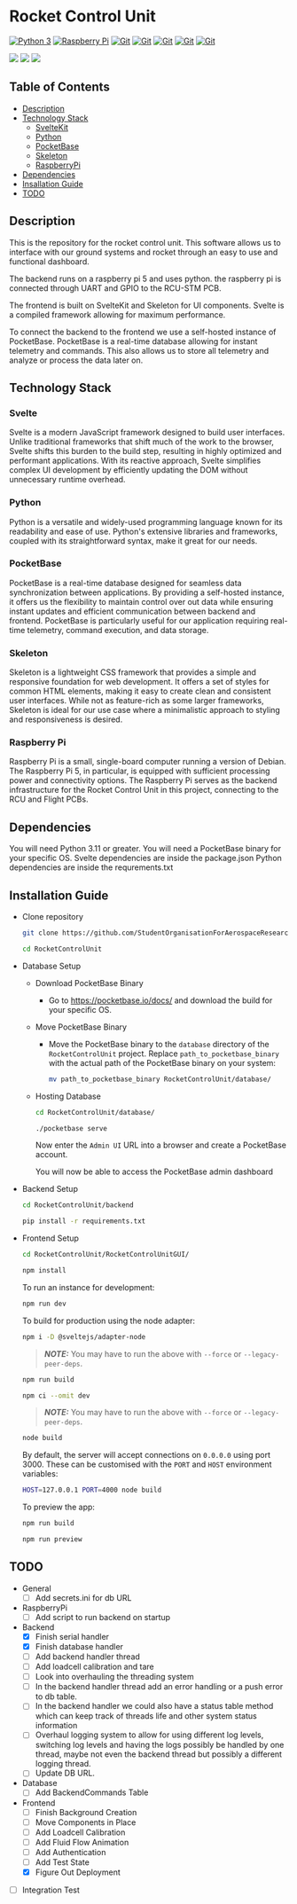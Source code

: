 # Rocket Control Unit

<a href="https://docs.python.org/3/reference/" rel="Python 3 Reference">![Python 3](https://img.shields.io/badge/python-3670A0?style=for-the-badge&logo=python&logoColor=ffdd54)</a>
<a href="https://www.raspberrypi.com/products/raspberry-pi-5/" rel="RPI 5">![Raspberry Pi](https://img.shields.io/badge/-RaspberryPi-C51A4A?style=for-the-badge&logo=Raspberry-Pi)</a>
<a href="https://svelte.dev/" rel="Svelte">![Git](https://img.shields.io/badge/SvelteKit-FF3E00?style=for-the-badge&logo=Svelte&logoColor=white)</a>
<a href="https://www.typescriptlang.org/" rel="TypeScript">![Git](https://img.shields.io/badge/TypeScript-007ACC?style=for-the-badge&logo=typescript&logoColor=white)</a>
<a href="https://pocketbase.io/" rel="Pocketbase">![Git](https://img.shields.io/badge/PocketBase-B8DBE4?style=for-the-badge&logo=PocketBase&logoColor=white)</a>
<a href="https://www.skeleton.dev/" rel="Skeleton">![Git](https://img.shields.io/badge/Tailwind_CSS-38B2AC?style=for-the-badge&logo=tailwind-css&logoColor=white)</a>
<a href="https://github.com/StudentOrganisationForAerospaceResearch/RocketControlUnit.git" rel="GitHub">![Git](https://img.shields.io/badge/git-%23F05033.svg?style=for-the-badge&logo=git&logoColor=white)</a>

![](https://img.shields.io/github/repo-size/StudentOrganisationForAerospaceResearch/RocketControlUnit?label=Size)
![](https://img.shields.io/github/commit-activity/m/StudentOrganisationForAerospaceResearch/RocketControlUnit)
![](https://img.shields.io/github/contributors/StudentOrganisationForAerospaceResearch/RocketControlUnit)

## Table of Contents

- [Description](#description)
- [Technology Stack](#technology-stack)
  - [SvelteKit](#svelte)
  - [Python](#python)
  - [PocketBase](#pocketbase)
  - [Skeleton](#skeleton)
  - [RaspberryPi](#raspberry-pi)
- [Dependencies](#dependencies)
- [Insallation Guide](#installation-guide)
- [TODO](#todo)

## Description

This is the repository for the rocket control unit. This software allows us to interface with our ground systems and rocket through an easy to use and functional dashboard.

The backend runs on a raspberry pi 5 and uses python. the raspberry pi is connected through UART and GPIO to the RCU-STM PCB.

The frontend is built on SvelteKit and Skeleton for UI components. Svelte is a compiled framework allowing for maximum performance.

To connect the backend to the frontend we use a self-hosted instance of PocketBase. PocketBase is a real-time database allowing for instant telemetry and commands. This also allows us to store all telemetry and analyze or process the data later on.

## Technology Stack

### Svelte

Svelte is a modern JavaScript framework designed to build user interfaces. Unlike traditional frameworks that shift much of the work to the browser, Svelte shifts this burden to the build step, resulting in highly optimized and performant applications. With its reactive approach, Svelte simplifies complex UI development by efficiently updating the DOM without unnecessary runtime overhead.

### Python

Python is a versatile and widely-used programming language known for its readability and ease of use. Python's extensive libraries and frameworks, coupled with its straightforward syntax, make it great for our needs.

### PocketBase

PocketBase is a real-time database designed for seamless data synchronization between applications. By providing a self-hosted instance, it offers us the flexibility to maintain control over out data while ensuring instant updates and efficient communication between backend and frontend. PocketBase is particularly useful for our application requiring real-time telemetry, command execution, and data storage.

### Skeleton

Skeleton is a lightweight CSS framework that provides a simple and responsive foundation for web development. It offers a set of styles for common HTML elements, making it easy to create clean and consistent user interfaces. While not as feature-rich as some larger frameworks, Skeleton is ideal for our use case where a minimalistic approach to styling and responsiveness is desired.

### Raspberry Pi

Raspberry Pi is a small, single-board computer running a version of Debian. The Raspberry Pi 5, in particular, is equipped with sufficient processing power and connectivity options. The Raspberry Pi serves as the backend infrastructure for the Rocket Control Unit in this project, connecting to the RCU and Flight PCBs.

## Dependencies

You will need Python 3.11 or greater.
You will need a PocketBase binary for your specific OS.
Svelte dependencies are inside the package.json
Python dependencies are inside the requrements.txt

## Installation Guide

- Clone repository

    ```sh
    git clone https://github.com/StudentOrganisationForAerospaceResearch/RocketControlUnit.git
    ```

    ```sh
    cd RocketControlUnit
    ```

- Database Setup
  - Download PocketBase Binary
    - Go to https://pocketbase.io/docs/ and download the build for your specific OS.
  - Move PocketBase Binary

    - Move the PocketBase binary to the `database` directory of the `RocketControlUnit` project. Replace `path_to_pocketbase_binary` with the actual path of the PocketBase binary on your system:

        ```sh
        mv path_to_pocketbase_binary RocketControlUnit/database/
        ```

  - Hosting Database

    ```sh
    cd RocketControlUnit/database/
    ```

    ```sh
    ./pocketbase serve
    ```

    Now enter the `Admin UI` URL into a browser and create a PocketBase account.

    You will now be able to access the PocketBase admin dashboard

- Backend Setup

    ```sh
    cd RocketControlUnit/backend
    ```

    ```sh
    pip install -r requirements.txt
    ```

- Frontend Setup

    ```sh
    cd RocketControlUnit/RocketControlUnitGUI/
    ```

    ```sh
    npm install
    ```

    To run an instance for development:

    ```sh
    npm run dev
    ```

    To build for production using the node adapter:

    ```sh
    npm i -D @sveltejs/adapter-node
    ```

    > **_NOTE:_**  You may have to run the above with `--force` or `--legacy-peer-deps`.

    ```sh
    npm run build
    ```

    ```sh
    npm ci --omit dev
    ```

    > **_NOTE:_**  You may have to run the above with `--force` or `--legacy-peer-deps`.

    ```sh
    node build
    ```

    By default, the server will accept connections on `0.0.0.0` using port 3000. These can be customised with the `PORT` and `HOST` environment variables:

    ```sh
    HOST=127.0.0.1 PORT=4000 node build
    ```

    To preview the app:

    ```sh
    npm run build
    ```

    ```sh
    npm run preview
    ```

## TODO

- General
  - [ ] Add secrets.ini for db URL
- RaspberryPi
  - [ ] Add script to run backend on startup
- Backend
  - [x] Finish serial handler
  - [x] Finish database handler
  - [ ] Add backend handler thread
  - [ ] Add loadcell calibration and tare
  - [ ] Look into overhauling the threading system
  - [ ] In the backend handler thread add an error
        handling or a push error to db table.
  - [ ] In the backend handler we could also have a status
        table method which can keep track of threads life and
        other system status information
  - [ ] Overhaul logging system to allow for using different log levels,
        switching log levels and having the logs possibly be handled by
        one thread, maybe not even the backend thread but possibly a different
        logging thread.
  - [ ] Update DB URL.
- Database
  - [ ] Add BackendCommands Table
- Frontend
  - [ ] Finish Background Creation
  - [ ] Move Components in Place
  - [ ] Add Loadcell Calibration
  - [ ] Add Fluid Flow Animation
  - [ ] Add Authentication
  - [ ] Add Test State
  - [x] Figure Out Deployment
- [ ] Integration Test
